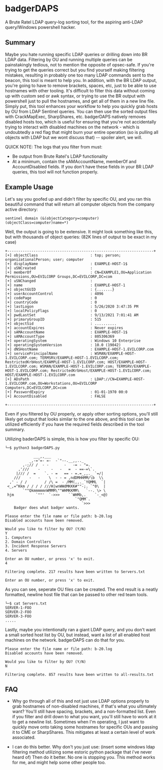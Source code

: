 # badgerDAPS
A Brute Ratel LDAP query-log sorting tool, for the aspiring anti-LDAP query/Windows powershell hacker.
## Summary
Maybe you hate running specific LDAP queries or drilling down into BR LDAP data. Filtering by OU and running multiple queries can be painstakingly tedious, not to mention the opposite of opsec-safe. If you're trying to get the queries correct but you find yourself making filtering mistakes, resulting in probably one too many LDAP commands sent to the beacon, this tool is meant to help you. In addition, with the BR LDAP output, you're going to have to remove brackets, spaces, etc, just to be able to use hostnames with other tooling. It's difficult to filter this data without coming up with custom sed or awk syntax, or trying to use the BR output with powershell just to pull the hostnames, and get all of them in a new line file. Simply put, this tool enhances your workflow to help you quickly grab hosts by OU from LDAP Sentinel queries. You can then use the sorted output files with CrackMapExec, SharpShares, etc. badgerDAPS natively removes disabled hosts too, which is useful for ensuring that you're not accidentally trying to interact with disabled machines on the network - which is undoubtedly a red flag that might burn your entire operation (so is pulling all objects with LDAP but we wont discuss that) -- spoiler alert, we will.

QUICK NOTE: The logs that you filter from must:
- Be output from Brute Ratel's LDAP functionality
- At a minimum, contain the sAMAccountName, memberOf and AccountDisabled fields. If you don't have these fields in your BR LDAP queries, this tool will not function properly. 
## Example Usage
Let's say you goofed up and didn't filter by specific OU, and you ran this beautiful command that will return all computer objects from the company active directory:
```
sentinel domain (&(objectCategory=computer)(objectClass=computer)name=*)
```
Well, the output is going to be extensive. It might look something like this, but with thousands of object queries:
(82K lines of output to be exact in my case)
```
+-------------------------------------------------------------------+
[+] objectClass                        : top; person; organizationalPerson; user; computer
[+] displayName                        : EXAMPLE-HOST-1$
[+] uSNCreated                         : 
[+] memberOf                           : CN=EXAMPLE1,OU=Application Permissions,OU=EVILCORP Groups,DC=EVILCORP,DC=com
[+] uSNChanged                         : 
[+] name                               : EXAMPLE-HOST-1
[+] objectGUID                         : {.......}
[+] userAccountControl                 : 4096
[+] codePage                           : 0
[+] countryCode                        : 0
[+] lastLogon                          : 5/26/2020 3:47:35 PM
[+] localPolicyFlags                   : 0
[+] pwdLastSet                         : 9/13/2021 7:01:41 AM
[+] primaryGroupID                     : 515
[+] objectSid                          : ..........
[+] accountExpires                     : Never expires
[+] sAMAccountName                     : EXAMPLE-HOST-1$
[+] sAMAccountType                     : 805306369
[+] operatingSystem                    : Windows 10 Enterprise
[+] operatingSystemVersion             : 10.0 (19042)
[+] dNSHostName                        : EXAMPLE-HOST-1.EVILCORP.com
[+] servicePrincipalName               : WSMAN/EXAMPLE-HOST-1.EVILCORP.com; TERMSRV/EXAMPLE-HOST-1.EVILCORP.com; RestrictedKrbHost/EXAMPLE-HOST-1.EVILCORP.com; HOST/EXAMPLE-HOST-1.EVILCORP.com; WSMAN/EXAMPLE-HOST-1.EVILCORP.com; TERMSRV/EXAMPLE-HOST-1.EVILCORP.com; RestrictedKrbHost/EXAMPLE-HOST-1.EVILCORP.com; HOST/EXAMPLE-HOST-1.EVILCORP.com
[+] ADsPath                            : LDAP://CN=EXAMPLE-HOST-1.EVILCORP.com,OU=Workstations,OU=EVILCORP Computers,DC=EVILCORP,DC=com
[+] PasswordExpiry                     : 01-01-1970 00:0
[+] AccountDisabled                    : FALSE

+-------------------------------------------------------------------+
```
Even if you filtered by OU properly, or apply other sorting options, you'll still likely get output that looks similar to the one above, and this tool can be utilized efficiently if you have the required fields described in the tool summary.

Utilizing baderDAPS is simple, this is how you filter by specific OU:
```
└─$ python3 badgerDAPS.py 

             ___,,___
           _,-='=- =-  -`"--.__,,.._
        ,-;// /  - -       -   -= - "=.
      ,'///    -     -   -   =  - ==-=\`.
     |/// /  =    `. - =   == - =.=_,,._ `=/|
    ///    -   -    \  - - = ,ndDMHHMM/\b  \\
  ,' - / /        / /\ =  - /MM(,,._`YQMML  `|
 <_,=^Kkm / / / / ///H|wnWWdMKKK#""-;. `"0\  |
        `""QkmmmmmnWMMM\""WHMKKMM\   `--. \> \
 hjm          `""'  `->>>    ``WHMb,.    `-_<@)
                                `"QMM`.
                                   `>>>
    Badger does what badger wants.
    
Please enter the file name or file path: b-20.log
Disabled accounts have been removed.

Would you like to filter by OU? (Y/N)
Y
1. Computers
2. Domain Controllers
3. Incident Response Servers
4. Servers

Enter an OU number, or press 'x' to exit.
4

Filtering complete. 217 results have been written to Servers.txt

Enter an OU number, or press 'x' to exit.
```
As you can see, seperate OU files can be created. The end result is a neatly formatted, newline host file that can be passed to other red team tools.
```
└─$ cat Servers.txt 
SERVER-1-FOO
SERVER-2-FOO
SERVER-3-FOO
.....
```
Lastly, maybe you intentionally ran a giant LDAP query, and you don't want a small sorted host list by OU, but instead, want a list of all enabled host machines on the network. badgerDAPS can do that for you.
```
Please enter the file name or file path: b-20.log
Disabled accounts have been removed.

Would you like to filter by OU? (Y/N)
N

Filtering complete. 857 results have been written to all-results.txt
```
## FAQ
- Why go through all of this and not just use LDAP options properly to grab hostnames of non-disabled machines, if that's what you ultimately want?
  You'll still have spacing, brackets, and a non-formatted list. Even if you filter and drill down to what you want, you'll still have to work at it to get a newline list. Sometimes when I'm operating, I just want to quickly move onto taking some hostnames for specific OUs and passing it to CME or SharpShares. This mitigates at least a certain level of work associated.

- I can do this better. Why don't you just use: (insert some windows ldap filtering method utilizing some estoric python package that i've never heard of)
  Then do it better. No one is stopping you. This method works for me, and might help some other people too.
